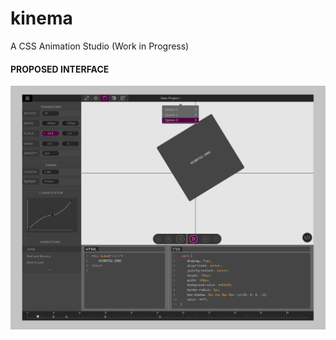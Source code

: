 # kinema
A CSS Animation Studio (Work in Progress)

#### PROPOSED INTERFACE
![Kinema](media/images/kinema.png)
